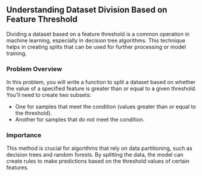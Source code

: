 
## Understanding Dataset Division Based on Feature Threshold

Dividing a dataset based on a feature threshold is a common operation in machine learning, especially in decision tree algorithms. This technique helps in creating splits that can be used for further processing or model training.

### Problem Overview
In this problem, you will write a function to split a dataset based on whether the value of a specified feature is greater than or equal to a given threshold. You'll need to create two subsets:
- One for samples that meet the condition (values greater than or equal to the threshold).
- Another for samples that do not meet the condition.

### Importance
This method is crucial for algorithms that rely on data partitioning, such as decision trees and random forests. By splitting the data, the model can create rules to make predictions based on the threshold values of certain features.
